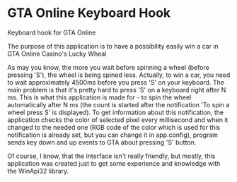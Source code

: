 # GTA Online Keyboard Hook
Keyboard hook for GTA Online

The purpose of this application is to have a possibility easily win a car in GTA Online Casino's Lucky Wheal

As may you know, the more you wait before spinning a wheel (before pressing 'S'), the wheel is being spined less.
Actually, to win a car, you need to wait approximately 4500ms before you press 'S' on your keyboard. The main problem is that
it's pretty hard to press 'S' on a keyboard right after N ms. This is what this application is made for - to spin the wheel automatically after 
N ms (the count is started after the notification 'To spin a wheel press S' is displayed). To get information about this notification,
the application checks the color of selected pixel every millisecond and when it changed to the needed one (RGB code of the color which is 
used for this notification is already set, but you can change it in app.config), program sends key down and up events to
GTA about pressing 'S' button.

Of course, I know, that the interface isn't really friendly, but mostly, this application was created just to get some experience and knowledge
with the WinApi32 library.
